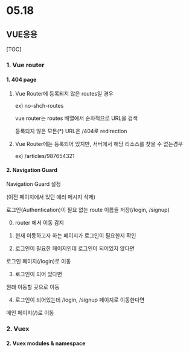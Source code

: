 # 05.18

## VUE응용

[TOC]

### 1. Vue router

#### 1. 404 page

1. Vue Router에 등록되지 않은 routes일 경우

   ex) no-shch-routes

   vue router는 routes 배열에서 순차적으로 URL을 검색

   등록되지 않은 모든(*) URL은 /404로 redirection

2. Vue Router에는 등록되어 있지만, 서버에서 해당 리소스를 찾을 수 없는경우

   ex) /articles/987654321

#### 2. Navigation Guard

Navigation Guard 설정

 (이전 페이지에서 있던 에러 메시지 삭제)

 로그인(Authentication)이 필요 없는 route 이름들 저장(/login, /signup)

0. router 에서 이동 감지

1. 현재 이동하고자 하는 페이지가 로그인이 필요한지 확인

2. 로그인이 필요한 페이지인데 로그인이 되어있지 않다면

  로그인 페이지(/login)로 이동

3. 로그인이 되어 있다면

  원래 이동할 곳으로 이동

4. 로그인이 되어있는데 /login, /signup 페이지로 이동한다면

  메인 페이지(/)로 이동

### 2. Vuex

#### 2. Vuex modules & namespace
